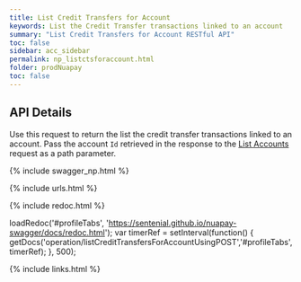 ```yaml
---
title: List Credit Transfers for Account
keywords: List the Credit Transfer transactions linked to an account
summary: "List Credit Transfers for Account RESTful API"
toc: false
sidebar: acc_sidebar
permalink: np_listctsforaccount.html
folder: prodNuapay
toc: false
---
```


## API Details

Use this request to return the list the credit transfer transactions linked to an account.
Pass the account `Id` retrieved in the response to the [List Accounts](np_listaccounts.html) request as a path parameter.

{% include swagger_np.html %}

{% include urls.html %}


<ul id="profileTabs" class="nav nav-tabs">


</ul>

{% include redoc.html %}

loadRedoc('#profileTabs', 'https://sentenial.github.io/nuapay-swagger/docs/redoc.html');
var timerRef = setInterval(function() { getDocs('operation/listCreditTransfersForAccountUsingPOST','#profileTabs',timerRef); }, 500);


</script>


<div id="mydiv"></div>
</div>
</div>
{% include links.html %}
